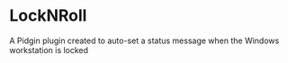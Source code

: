 LockNRoll
=========

A Pidgin plugin created to auto-set a status message when the Windows workstation is locked